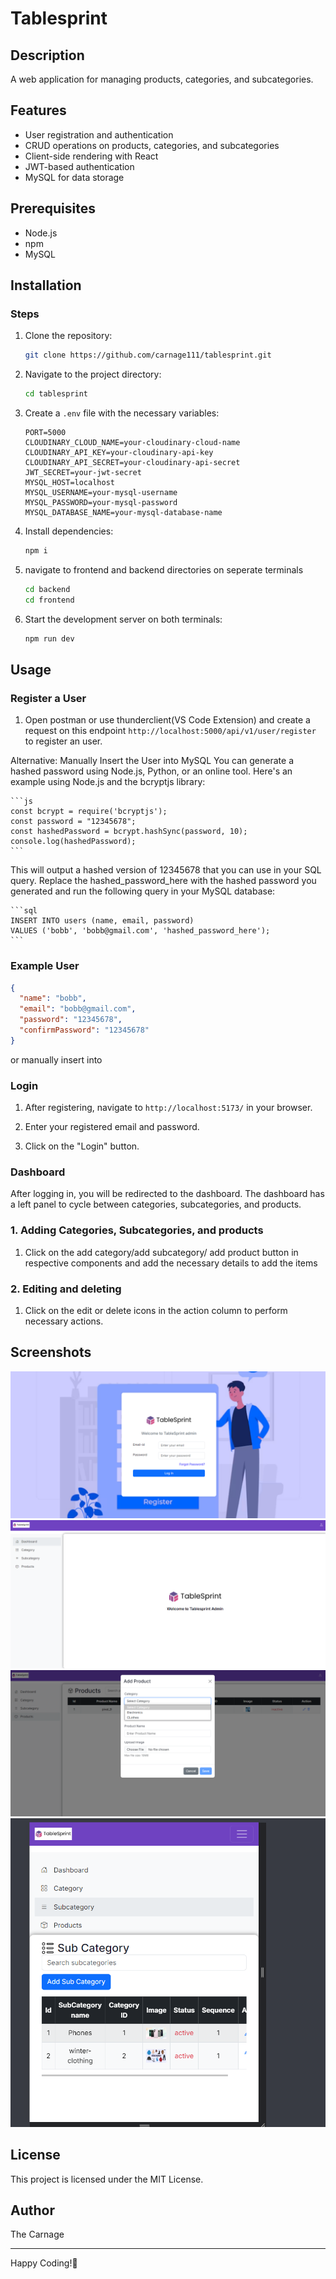 # Tablesprint

## Description

A web application for managing products, categories, and subcategories.

## Features

* User registration and authentication
* CRUD operations on products, categories, and subcategories
* Client-side rendering with React
* JWT-based authentication
* MySQL for data storage

## Prerequisites

* Node.js
* npm
* MySQL

## Installation

### Steps

1. Clone the repository:
    ```sh
    git clone https://github.com/carnage111/tablesprint.git

2. Navigate to the project directory:
     ```sh
    cd tablesprint

3. Create a `.env` file with the necessary variables:
    ```
    PORT=5000
    CLOUDINARY_CLOUD_NAME=your-cloudinary-cloud-name
    CLOUDINARY_API_KEY=your-cloudinary-api-key
    CLOUDINARY_API_SECRET=your-cloudinary-api-secret
    JWT_SECRET=your-jwt-secret
    MYSQL_HOST=localhost
    MYSQL_USERNAME=your-mysql-username
    MYSQL_PASSWORD=your-mysql-password
    MYSQL_DATABASE_NAME=your-mysql-database-name
    ```

4. Install dependencies:
    ```sh
    npm i

5. navigate to frontend and backend directories on seperate terminals
    ```sh
    cd backend
    cd frontend

6. Start the development server on both terminals: 
    ```sh
    npm run dev

## Usage

### Register a User

1. Open postman or use thunderclient(VS Code Extension) and create a request on this endpoint `http://localhost:5000/api/v1/user/register` to register an user.

Alternative: Manually Insert the User into MySQL
You can generate a hashed password using Node.js, Python, or an online tool. Here's an example using Node.js and the bcryptjs library:

    ```js
    const bcrypt = require('bcryptjs');
    const password = "12345678";
    const hashedPassword = bcrypt.hashSync(password, 10);
    console.log(hashedPassword);
    ```

This will output a hashed version of 12345678 that you can use in your SQL query.
Replace the hashed_password_here with the hashed password you generated and run the following query in your MySQL database:

    ```sql
    INSERT INTO users (name, email, password) 
    VALUES ('bobb', 'bobb@gmail.com', 'hashed_password_here');
    ```

### Example User

```json
{
  "name": "bobb",
  "email": "bobb@gmail.com",
  "password": "12345678",
  "confirmPassword": "12345678"
}
```

or manually insert into 

### Login

1. After registering, navigate to `http://localhost:5173/` in your browser.

2. Enter your registered email and password.

3. Click on the "Login" button.

### Dashboard

After logging in, you will be redirected to the dashboard. The dashboard has a left panel to cycle between categories, subcategories, and products.

### 1. Adding Categories, Subcategories, and products

1. Click on the add category/add subcategory/ add product button in respective components and add the necessary details to add the items

### 2. Editing and deleting

1. Click on the edit or delete icons in the action column to perform necessary actions.


## Screenshots

![Screenshot 1](https://github.com/carnage111/tablesprint/blob/main/images/login_1.png)
![Screenshot 2](https://github.com/carnage111/tablesprint/blob/main/images/dashboard.png)
![Screenshot 3](https://github.com/carnage111/tablesprint/blob/main/images/add_prod.png)
![Screenshot 4](https://github.com/carnage111/tablesprint/blob/main/images/device_responsive.png)

## License

This project is licensed under the MIT License.

## Author

The Carnage

---

Happy Coding!🚀